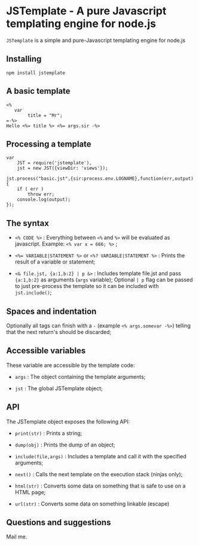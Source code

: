 # JSTemplate - A pure Javascript templating engine for node.js

`JSTemplate` is a simple and pure-Javascript templating engine for node.js

## Installing

	npm install jstemplate

## A basic template

	<%
	   var
	        title = "Mr";
	=-%>
	Hello <%= title %> <%= args.sir -%>

## Processing a template

	var
	    JST = require('jstemplate'),
		jst = new JST({viewDir: 'views'});
	
	jst.process("basic.jst",{sir:process.env.LOGNAME},function(err,output){
	    if ( err )
	        throw err;
	    console.log(output);
	});

## The syntax

- `<% CODE %>` : Everything between `<%` and `%>` will be evaluated as javascript. Example: `<% var x = 666; %>` ;

- `<%= VARIABLE|STATEMENT %>` or `<%? VARIABLE|STATEMENT %>` : Prints the result of a variable or statement;

- `<& file.jst, {a:1,b:2} | p &>` : Includes template file.jst and pass `{a:1,b:2}` as arguments (`args` variable); Optional `| p` flag can be passed to just pre-process the template so it can be included with `jst.include()`;


## Spaces and indentation

Optionally all tags can finish with a `-` (example `<% args.somevar -%>`) telling that the next return's should be discarded;


## Accessible variables

These variable are accessible by the template code:

- `args` : The object containing the template arguments;

- `jst` : The global JSTemplate object;

## API

The JSTemplate object exposes the following API:

- `print(str)` : Prints a string;

- `dump(obj)` : Prints the dump of an object;

- `include(file,args)` : Includes a template and call it with the specified arguments;

- `next()` : Calls the next template on the execution stack (ninjas only);

- `html(str)` : Converts some data on something that is safe to use on a HTML page;

- `url(str)` : Converts some data on something linkable (escape)


## Questions and suggestions

Mail me.